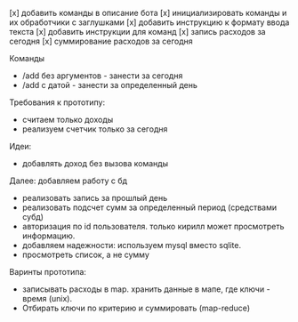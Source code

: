 [х] добавить команды в описание бота
[х] инициализировать команды и их обработчики с заглушками
[x] добавить инструкцию к формату ввода текста
[х] добавить инструкции для команд
[х] запись расходов за сегодня
[х] суммирование расходов за сегодня


Команды
- /add без аргументов - занести за сегодня
- /add с датой - занести за определенный день


Требования к прототипу:
- считаем только доходы
- реализуем счетчик только за сегодня
  
Идеи:
- добавлять доход без вызова команды

Далее:
добавляем работу с бд
- реализовать запись за прошлый день
- реализовать подсчет сумм за определенный период (средствами субд)
- авторизация по id пользователя. только кирилл может просмотреть информацию.
- добавляем надежности: используем mysql вместо sqlite.
- просмотреть список, а не сумму


Варинты прототипа:
- записывать расходы в map. хранить данные в мапе, где ключи - время (unix). 
- Отбирать ключи по критерию и суммировать (map-reduce)